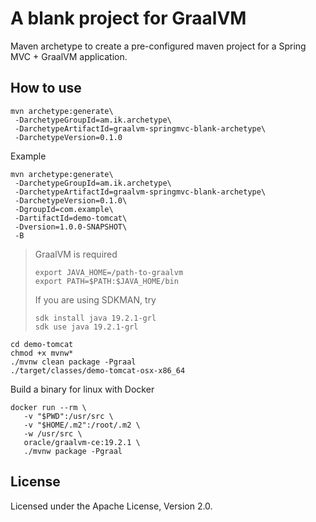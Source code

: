 # A blank project for GraalVM

Maven archetype to create a pre-configured maven project for a Spring MVC + GraalVM application.

## How to use

```
mvn archetype:generate\
 -DarchetypeGroupId=am.ik.archetype\
 -DarchetypeArtifactId=graalvm-springmvc-blank-archetype\
 -DarchetypeVersion=0.1.0
```

Example

```
mvn archetype:generate\
 -DarchetypeGroupId=am.ik.archetype\
 -DarchetypeArtifactId=graalvm-springmvc-blank-archetype\
 -DarchetypeVersion=0.1.0\
 -DgroupId=com.example\
 -DartifactId=demo-tomcat\
 -Dversion=1.0.0-SNAPSHOT\
 -B
```

> GraalVM is required
> 
> ```
> export JAVA_HOME=/path-to-graalvm
> export PATH=$PATH:$JAVA_HOME/bin
> ```
> 
> If you are using SDKMAN, try
> 
> ```
> sdk install java 19.2.1-grl
> sdk use java 19.2.1-grl
> ```

```
cd demo-tomcat
chmod +x mvnw*
./mvnw clean package -Pgraal
./target/classes/demo-tomcat-osx-x86_64
```

Build a binary for linux with Docker

```
docker run --rm \
   -v "$PWD":/usr/src \
   -v "$HOME/.m2":/root/.m2 \
   -w /usr/src \
   oracle/graalvm-ce:19.2.1 \
   ./mvnw package -Pgraal
```

## License

Licensed under the Apache License, Version 2.0.
